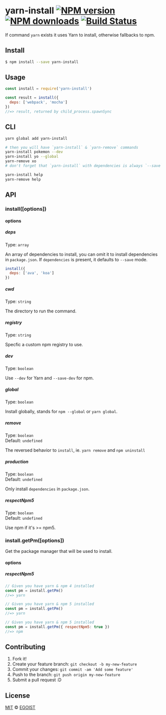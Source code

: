 # yarn-install [![NPM version](https://img.shields.io/npm/v/yarn-install.svg?style=flat-square)](https://npmjs.com/package/yarn-install) [![NPM downloads](https://img.shields.io/npm/dm/yarn-install.svg?style=flat-square)](https://npmjs.com/package/yarn-install) [![Build Status](https://img.shields.io/circleci/project/egoist/yarn-install/master.svg?style=flat-square)](https://circleci.com/gh/egoist/yarn-install)

If command `yarn` exists it uses Yarn to install, otherwise fallbacks to npm.

## Install

```bash
$ npm install --save yarn-install
```

## Usage

```js
const install = require('yarn-install')

const result = install({
  deps: ['webpack', 'mocha']
})
//=> result, returned by child_process.spawnSync
```

## CLI

```bash
yarn global add yarn-install

# then you will have `yarn-install` & `yarn-remove` commands
yarn-install pokemon --dev
yarn-install yo --global
yarn-remove xo
# don't forget that `yarn-install` with dependencies is always `--save` by default.

yarn-install help
yarn-remove help
```

## API

### install([options])

#### options

##### deps

Type: `array`

An array of dependencies to install, you can omit it to install dependencies in `package.json`. If `dependencies` is present, it defaults to `--save` mode.

```js
install({
  deps: ['ava', 'koa']
})
```

##### cwd

Type: `string`

The directory to run the command.

##### registry

Type: `string`  

Specfic a custom npm registry to use.

##### dev

Type: `boolean`

Use `--dev` for Yarn and `--save-dev` for npm.

##### global

Type: `boolean`

Install globally, stands for `npm --global` or `yarn global`.

##### remove

Type: `boolean`<br>
Default: `undefined`

The reversed behavior to `install`, ie. `yarn remove` and `npm uninstall`

##### production

Type: `boolean`<br>
Default: `undefined`

Only install `dependencies` in `package.json`.

##### respectNpm5

Type: `boolean`<br>
Default: `undefined`

Use npm if it's >= npm5.

### install.getPm([options])

Get the package manager that will be used to install.

#### options

##### respectNpm5

```js
// Given you have yarn & npm 4 installed
const pm = install.getPm()
//=> yarn

// Given you have yarn & npm 5 installed
const pm = install.getPm()
//=> yarn

// Given you have yarn & npm 5 installed
const pm = install.getPm({ respectNpm5: true })
//=> npm
```

## Contributing

1. Fork it!
2. Create your feature branch: `git checkout -b my-new-feature`
3. Commit your changes: `git commit -am 'Add some feature'`
4. Push to the branch: `git push origin my-new-feature`
5. Submit a pull request :D

## License

[MIT](https://egoist.mit-license.org/) © [EGOIST](https://github.com/egoist)
